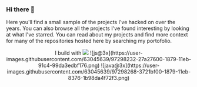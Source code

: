 ### Hi there 👋
Here you'll find a small sample of the projects I've hacked on over the years. You can also browse all the projects I've found interesting by looking at what I've starred. You can read about my projects and find more context for many of the repositories hosted here by searching my portofolio.
<p align="center">I build with
<img src=https://user-images.githubusercontent.com/63045639/97298191-16f20000-1879-11eb-81d0-83fae210a01b.png></img>
![js@3x](https://user-images.githubusercontent.com/63045639/97298232-27a27600-1879-11eb-91c4-99da3edbf176.png)
![java@3x](https://user-images.githubusercontent.com/63045639/97298268-3721bf00-1879-11eb-8376-1b98da4f72f3.png)

  </p>
<!--
**souravsingpardeshi/souravsingpardeshi** is a ✨ _special_ ✨ repository because its `README.md` (this file) appears on your GitHub profile.

Here are some ideas to get you started:

- 🔭 I’m currently working on ...
- 🌱 I’m currently learning ...
- 👯 I’m looking to collaborate on ...
- 🤔 I’m looking for help with ...
- 💬 Ask me about ...
- 📫 How to reach me: ...
- 😄 Pronouns: ...
- ⚡ Fun fact: ...
-->
